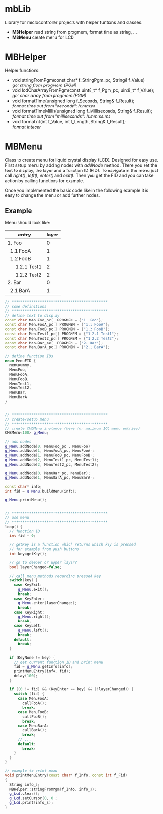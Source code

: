 # mbLib
Library for microcontroller projects with helper funtions and classes.

- **MBHelper** read string from progmem, format time as string, ...
- **MBMenu** create menu for LCD

# MBHelper
Helper functions:
* void stringFromPgm(const char* f_StringPgm_pc, String& f_Value);<br>
  _get string from progmem (PGM)_
* void lcdCharArrayFromPgm(const uint8_t* f_Pgm_pc, uint8_t* f_Value);<br>
  _get char array from progmem (PGM)_
* void formatTime(unsigned long f_Seconds, String& f_Result);<br>
 _format time out from "seconds": h:mm:ss_
* void formatTimeMillis(unsigned long f_Milliseconds, String& f_Result);<br>
_format time out from "milliseconds": h:mm:ss.ms_
* void formatInt(int f_Value, int f_Length, String& f_Result);<br>
_format integer_

# MBMenu

Class to create menu for liquid crystal display (LCD). Designed for easy use.
First setup menu by adding nodes with _addNode_ method. There you set the text to display, the layer and a function ID (FID).
To navigate in the menu just call _right()_, _left()_, _enter()_ and _exit()_. Then you get the FID and you can take action by calling functions for example.
 
Once you implemented the basic code like in the following example it is easy to change the menu or add further nodes.
 
## Example

Menu should look like:

| entry | layer |
|-------|-------|
|1. Foo | 0 |
|&nbsp;&nbsp;1.1 FooA| 1|
|&nbsp;&nbsp;1.2 FooB|1|
|&nbsp;&nbsp;&nbsp;&nbsp;&nbsp;&nbsp;1.2.1 Test1|2|
|&nbsp;&nbsp;&nbsp;&nbsp;&nbsp;&nbsp;1.2.2 Test2|2|
|2. Bar|0|
|&nbsp;&nbsp;2.1 BarA|1|
  
```C++  
// ********************************************
// some definitions
// ********************************************
// define text to display
const char MenuFoo_pc[] PROGMEM = {"1. Foo"};
const char MenuFooA_pc[] PROGMEM = {"1.1 FooA"};
const char MenuFooB_pc[] PROGMEM = {"1.2 FooB"};
const char MenuTest1_pc[] PROGMEM = {"1.2.1 Test1"};
const char MenuTest2_pc[] PROGMEM = {"1.2.2 Test2"};
const char MenuBar_pc[] PROGMEM = {"2. Bar"};
const char MenuBarA_pc[] PROGMEM = {"2.1 BarA"};

// define function IDs
enum MenuFID {
  MenuDummy,
  MenuFoo,
  MenuFooA,
  MenuFooB,
  MenuTest1,
  MenuTest2,
  MenuBar,
  MenuBarA
}


// ********************************************
// create/setup menu
// ********************************************
// create CMBMenu instance (here for maximum 100 menu entries)
CMBMenu<100> g_Menu;

// add nodes
g_Menu.addNode(0, MenuFoo_pc , MenuFoo);
g_Menu.addNode(1, MenuFooA_pc, MenuFooA);
g_Menu.addNode(1, MenuFooB_pc, MenuFooB);
g_Menu.addNode(2, MenuTest1_pc, MenuTest1);
g_Menu.addNode(2, MenuTest2_pc, MenuTest2);

g_Menu.addNode(0, MenuBar_pc, MenuBar);
g_Menu.addNode(1, MenuBarA_pc, MenuBarA);

const char* info;
int fid = g_Menu.buildMenu(info);

g_Menu.printMenu();


// ********************************************
// use menu
// ********************************************
loop() {
  // function ID
  int fid = 0;

  // getKey is a function which returns which key is pressed
  // for example from push buttons
  int key=getKey(); 

  // go to deeper or upper layer?
  bool layerChanged=false;

  // call menu methods regarding pressed key
  switch(key) {
    case KeyExit:
      g_Menu.exit();
      break;
    case KeyEnter:
      g_Menu.enter(layerChanged);
      break;
    case KeyRight:
      g_Menu.right();
      break;
    case KeyLeft:
      g_Menu.left();
      break;
    default:
      break;
  }
  
  if (KeyNone != key) {
    // get current function ID and print menu
    fid = g_Menu.getInfo(info);
    printMenuEntry(info, fid);
    delay(100);
  }
  
  if ((0 != fid) && (KeyEnter == key) && (!layerChanged)) {
    switch (fid) {
      case MenuFooA:
        callFooA();
        break;
      case MenuFooB:
        callFooB();
        break;
      case MenuBarA:
        callBarA();
        break;
      // ...
      default:
        break;
    }
  }
}

// example to print menu
void printMenuEntry(const char* f_Info, const int f_Fid)
{
  String info_s;
  MBHelper::stringFromPgm(f_Info, info_s);
  g_Lcd.clear();
  g_Lcd.setCursor(0, 0);
  g_Lcd.print(info_s);
}
```

